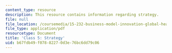 ```yaml
---
content_type: resource
description: This resource contains information regarding strategy.
file: null
file_location: /coursemedia/15-232-business-model-innovation-global-health-in-frontier-markets-fall-2013/b67fdb49f07882270d3e76bc6dd79c06_MIT15_232F13_Class5.pdf
file_type: application/pdf
resourcetype: Document
title: 'Class 5: Strategy'
uid: b67fdb49-f078-8227-0d3e-76bc6dd79c06
---
```

